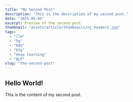 ```yaml
---
title: "My Second Post"
description: "This is the description of my second post."
date: "2025-05-05"
excerpt: Preview of the second post
thumbnail: "assets/article/thumbnails/nj_header2.jpg"
tags:
  - "llm"
  - "5g"
  - "RAG"
  - "b5g"
  - "deep learning"
  - "NLP"
slug: "the-second-post"
---
```


## Hello World!

This is the content of my second post.